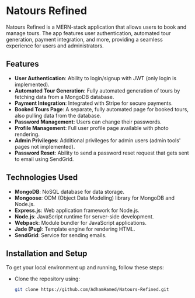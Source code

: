 # Natours Refined

Natours Refined is a MERN-stack application that allows users to book and manage tours. The app features user authentication, automated tour generation, payment integration, and more, providing a seamless experience for users and administrators.

## Features

- **User Authentication**: Ability to login/signup with JWT (only login is implemented).
- **Automated Tour Generation**: Fully automated generation of tours by fetching data from a MongoDB database.
- **Payment Integration**: Integrated with Stripe for secure payments.
- **Booked Tours Page**: A separate, fully automated page for booked tours, also pulling data from the database.
- **Password Management**: Users can change their passwords.
- **Profile Management**: Full user profile page available with photo rendering.
- **Admin Privileges**: Additional privileges for admin users (admin tools' pages not implemented).
- **Password Reset**: Ability to send a password reset request that gets sent to email using SendGrid.

## Technologies Used

- **MongoDB**: NoSQL database for data storage.
- **Mongoose**: ODM (Object Data Modeling) library for MongoDB and Node.js.
- **Express.js**: Web application framework for Node.js.
- **Node.js**: JavaScript runtime for server-side development.
- **Webpack**: Module bundler for JavaScript applications.
- **Jade (Pug)**: Template engine for rendering HTML.
- **SendGrid**: Service for sending emails.

## Installation and Setup

To get your local environment up and running, follow these steps:

- Clone the repository using:
  ```bash
  git clone https://github.com/AdhamHamed/Natours-Refined.git
